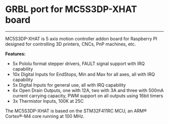 # GRBL port for MC5S3DP-XHAT board

***

MC5S3DP-XHAT is 5 axis motion controller addon board for Raspberry PI designed for controlling 3D printers, CNCs, PnP machines, etc.

**Features:**
 - 5x Pololu format stepper drivers, FAULT signal support with IRQ capability
 - 10x Digital Inputs for EndStops, Min and Max for all axes, all with IRQ capability
 - 5x Digital Inputs for general use, all with IRQ capability
 - 6x Open Drain Outputs, one with 12A, two with 3A and three with 500mA current carrying capacity, PWM support on all outputs using 16bit timers
 - 3x Thermistor Inputs, 100K at 25C 

The MC5S3DP-XHAT is based on the STM32F411RC MCU, an ARM® Cortex®-M4 core running at 100 MHz.
